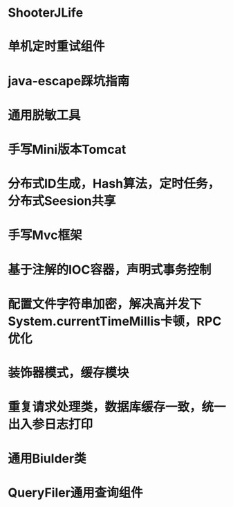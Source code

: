 # ShooterJLife
# 单机定时重试组件
# java-escape踩坑指南
# 通用脱敏工具
# 手写Mini版本Tomcat
# 分布式ID生成，Hash算法，定时任务，分布式Seesion共享
# 手写Mvc框架
# 基于注解的IOC容器，声明式事务控制
# 配置文件字符串加密，解决高并发下System.currentTimeMillis卡顿，RPC优化
# 装饰器模式，缓存模块
# 重复请求处理类，数据库缓存一致，统一出入参日志打印
# 通用Biulder类
# QueryFiler通用查询组件
